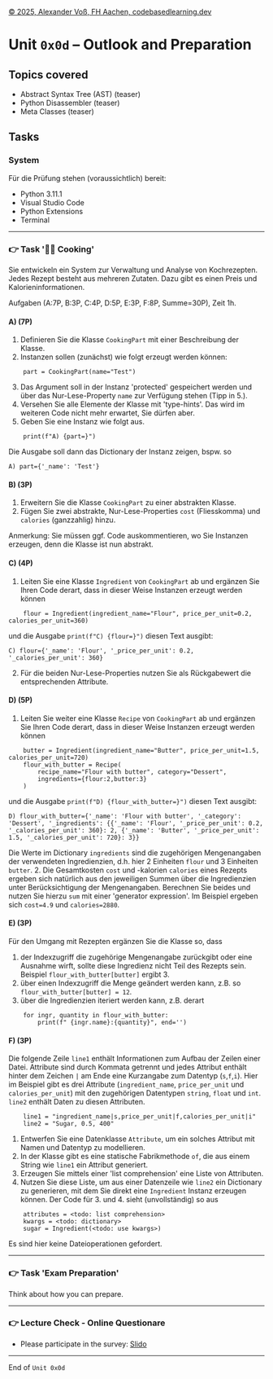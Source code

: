 [© 2025, Alexander Voß, FH Aachen, codebasedlearning.dev](mailto:info@codebasedlearning.dev)

# Unit `0x0d` – Outlook and Preparation


## Topics covered

- Abstract Syntax Tree (AST) (teaser)
- Python Disassembler (teaser)
- Meta Classes (teaser)


## Tasks

### System

Für die Prüfung stehen (voraussichtlich) bereit:
- Python 3.11.1
- Visual Studio Code
- Python Extensions
- Terminal

---

### 👉 Task '🧑‍🍳 Cooking'

Sie entwickeln ein System zur Verwaltung und Analyse von Kochrezepten.
Jedes Rezept besteht aus mehreren Zutaten. Dazu gibt es einen Preis und
Kalorieninformationen.

Aufgaben (A:7P, B:3P, C:4P, D:5P, E:3P, F:8P, Summe=30P), Zeit 1h.

#### A) (7P)

1. Definieren Sie die Klasse `CookingPart` mit einer Beschreibung der Klasse.
2. Instanzen sollen (zunächst) wie folgt erzeugt werden können:
``` 
	part = CookingPart(name="Test")
```
3. Das Argument soll in der Instanz 'protected' gespeichert werden 
und über das Nur-Lese-Property `name` zur Verfügung stehen (Tipp in 5.).
4. Versehen Sie alle Elemente der Klasse mit 'type-hints'. Das wird
im weiteren Code nicht mehr erwartet, Sie dürfen aber.
5. Geben Sie eine Instanz wie folgt aus. 

``` 
	print(f"A) {part=}")
```
Die Ausgabe soll dann das Dictionary der Instanz zeigen, bspw. so
```
A) part={'_name': 'Test'}
```

#### B) (3P)

1. Erweitern Sie die Klasse `CookingPart` zu einer abstrakten Klasse.
2. Fügen Sie zwei abstrakte, Nur-Lese-Properties `cost` (Fliesskomma) und
`calories` (ganzzahlig) hinzu.

Anmerkung: Sie müssen ggf. Code auskommentieren, wo Sie Instanzen erzeugen,
denn die Klasse ist nun abstrakt.

#### C) (4P)

1. Leiten Sie eine Klasse `Ingredient` von `CookingPart` ab und ergänzen Sie
Ihren Code derart, dass in dieser Weise Instanzen erzeugt werden können
```
    flour = Ingredient(ingredient_name="Flour", price_per_unit=0.2, calories_per_unit=360)
```
und die Ausgabe `print(f"C) {flour=}")` diesen Text ausgibt:
```
C) flour={'_name': 'Flour', '_price_per_unit': 0.2, '_calories_per_unit': 360}
```
2. Für die beiden Nur-Lese-Properties nutzen Sie als Rückgabewert die
entsprechenden Attribute.

#### D) (5P)

1. Leiten Sie weiter eine Klasse `Recipe` von `CookingPart` ab und ergänzen
Sie Ihren Code derart, dass in dieser Weise Instanzen erzeugt werden können
```
    butter = Ingredient(ingredient_name="Butter", price_per_unit=1.5, calories_per_unit=720)
    flour_with_butter = Recipe(
        recipe_name="Flour with butter", category="Dessert", 
        ingredients={flour:2,butter:3}
    )
```
und die Ausgabe `print(f"D) {flour_with_butter=}")` diesen Text ausgibt:
```
D) flour_with_butter={'_name': 'Flour with butter', '_category': 'Dessert', '_ingredients': {{'_name': 'Flour', '_price_per_unit': 0.2, '_calories_per_unit': 360}: 2, {'_name': 'Butter', '_price_per_unit': 1.5, '_calories_per_unit': 720}: 3}}
```
Die Werte im Dictionary `ingredients` sind die zugehörigen Mengenangaben 
der verwendeten Ingredienzien, d.h. hier 2 Einheiten `flour` und 3 Einheiten `butter`.
2. Die Gesamtkosten `cost` und -kalorien `calories` eines Rezepts ergeben 
sich natürlich aus den jeweiligen Summen über die Ingredienzien unter
Berücksichtigung der Mengenangaben. Berechnen Sie beides und nutzen Sie 
hierzu `sum` mit einer 'generator expression'.
Im Beispiel ergeben sich `cost=4.9` und `calories=2880`.

#### E) (3P)

Für den Umgang mit Rezepten ergänzen Sie die Klasse so, dass
1.  der Indexzugriff die zugehörige Mengenangabe zurückgibt oder eine 
Ausnahme wirft, sollte diese Ingredienz nicht Teil des Rezepts sein. 
Beispiel
```flour_with_butter[butter]``` ergibt 3.
2. über einen Indexzugriff die Menge geändert werden kann, z.B. so
```flour_with_butter[butter] = 12```.
3. über die Ingredienzien iteriert werden kann, z.B. derart
```
    for ingr, quantity in flour_with_butter:
        print(f" {ingr.name}:{quantity}", end='')
```
#### F) (3P)

Die folgende Zeile `line1` enthält Informationen zum Aufbau der Zeilen einer
Datei. Attribute sind durch Kommata getrennt und jedes Attribut enthält 
hinter dem Zeichen `|` am Ende eine Kurzangabe zum Datentyp (`s`,`f`,`i`).
Hier im Beispiel gibt es drei Attribute (`ingredient_name`,
`price_per_unit` und `calories_per_unit`) mit den zugehörigen Datentypen
`string`, `float` und `int`.
`line2` enthält Daten zu diesen Attributen.
```
    line1 = "ingredient_name|s,price_per_unit|f,calories_per_unit|i"
    line2 = "Sugar, 0.5, 400"
```

1. Entwerfen Sie eine Datenklasse `Attribute`, um ein solches Attribut
mit Namen und Datentyp zu modellieren.
2. In der Klasse gibt es eine statische Fabrikmethode `of`, die aus
einem String wie `line1` ein Attribut generiert.
3. Erzeugen Sie mittels einer 'list comprehension' eine Liste von Attributen.
4. Nutzen Sie diese Liste, um aus einer Datenzeile wie `line2` ein Dictionary 
zu generieren, mit dem Sie direkt eine `Ingredient` Instanz erzeugen können.
Der Code für 3. und 4. sieht (unvollständig) so aus
```
    attributes = <todo: list comprehension>
    kwargs = <todo: dictionary>
    sugar = Ingredient(<todo: use kwargs>)
```
Es sind hier keine Dateioperationen gefordert.

---

### 👉 Task 'Exam Preparation' 

Think about how you can prepare.

---

### 👉 Lecture Check - Online Questionare

- Please participate in the survey: [Slido](https://wall.sli.do)

---

End of `Unit 0x0d`

